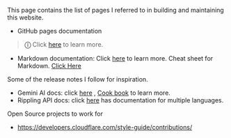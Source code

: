This page contains the list of pages I referred to in building and maintaining this website. 
* GitHub pages documentation
 >  **&#9432;** Click [here](https://docs.github.com/en/pages) to learn more.
* Markdown documentation:
  Click [here](https://docs.github.com/en/get-started/writing-on-github/getting-started-with-writing-and-formatting-on-github/basic-writing-and-formatting-syntax) to learn more.
  Cheat sheet for Markdown. [Click Here](https://www.markdownguide.org/cheat-sheet/)

Some of the release notes I follow for inspiration. 
* Gemini AI docs: click [here](https://ai.google.dev/api) , [Cook book](https://github.com/google-gemini/cookbook?tab=readme-ov-file) to learn more.
* Rippling API docs: click [here](https://developer.rippling.com/documentation/rest-api/reference/list-business-partners) has documentation for multiple languages. 

Open Source projects to work for
* https://developers.cloudflare.com/style-guide/contributions/

